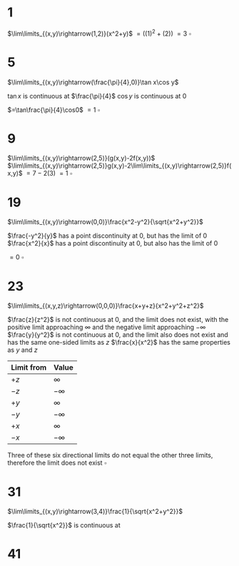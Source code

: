 # 1

$\lim\limits_{(x,y)\rightarrow(1,2)}(x^2+y)$
$=((1)^2+(2))$
$=3$
$\square$

# 5

$\lim\limits_{(x,y)\rightarrow(\frac{\pi}{4},0)}\tan x\cos y$

$\tan x$ is continuous at $\frac{\pi}{4}$
$\cos y$ is continuous at $0$

$=\tan\frac{\pi}{4}\cos0$
$=1$
$\square$

# 9

$\lim\limits_{(x,y)\rightarrow(2,5)}(g(x,y)-2f(x,y))$
$\lim\limits_{(x,y)\rightarrow(2,5)}g(x,y)-2\lim\limits_{(x,y)\rightarrow(2,5)}f(x,y)$
$=7-2(3)$
$=1$
$\square$

# 19

$\lim\limits_{(x,y)\rightarrow(0,0)}\frac{x^2-y^2}{\sqrt{x^2+y^2}}$

$\frac{-y^2}{y}$ has a point discontinuity at $0$, but has the limit of $0$
$\frac{x^2}{x}$ has a point discontinuity at $0$, but also has the limit of $0$

$=0$
$\square$

# 23

$\lim\limits_{(x,y,z)\rightarrow(0,0,0)}\frac{x+y+z}{x^2+y^2+z^2}$

$\frac{z}{z^2}$ is not continuous at $0$, and the limit does not exist, with the positive limit approaching $\infty$ and the negative limit approaching $-\infty$
$\frac{y}{y^2}$ is not continuous at $0$, and the limit also does not exist and has the same one-sided limits as $z$
$\frac{x}{x^2}$ has the same properties as $y$ and $z$

| Limit from | Value     |
| ---------- | --------- |
| $+z$       | $\infty$  |
| $-z$       | $-\infty$ |
| $+y$       | $\infty$  |
| $-y$       | $-\infty$ |
| $+x$       | $\infty$  |
| $-x$       | $-\infty$ |

Three of these six directional limits do not equal the other three limits, therefore the limit does not exist
$\square$

# 31

$\lim\limits_{(x,y)\rightarrow(3,4)}\frac{1}{\sqrt{x^2+y^2}}$

$\frac{1}{\sqrt{x^2}}$ is continuous at 

# 41
